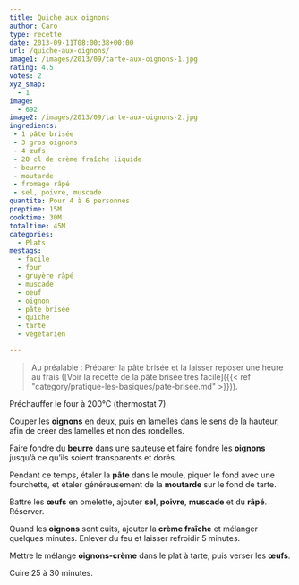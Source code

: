 ```yaml
---
title: Quiche aux oignons
author: Caro
type: recette
date: 2013-09-11T08:00:38+00:00
url: /quiche-aux-oignons/
image1: /images/2013/09/tarte-aux-oignons-1.jpg
rating: 4.5
votes: 2
xyz_smap:
  - 1
image:
  - 692
image2: /images/2013/09/tarte-aux-oignons-2.jpg
ingredients:
 - 1 pâte brisée
 - 3 gros oignons
 - 4 œufs
 - 20 cl de crème fraîche liquide
 - beurre
 - moutarde
 - fromage râpé
 - sel, poivre, muscade
quantite: Pour 4 à 6 personnes
preptime: 15M
cooktime: 30M
totaltime: 45M
categories:
  - Plats
mestags:
  - facile
  - four
  - gruyère râpé
  - muscade
  - oeuf
  - oignon
  - pâte brisée
  - quiche
  - tarte
  - végétarien

---
```

> Au préalable : Préparer la pâte brisée et la laisser reposer une heure au frais ([Voir la recette de la pâte brisée très facile]({{< ref "category/pratique-les-basiques/pate-brisee.md" >}})).

Préchauffer le four à 200°C (thermostat 7)

Couper les **oignons** en deux, puis en lamelles dans le sens de la hauteur, afin de créer des lamelles et non des rondelles.

Faire fondre du **beurre** dans une sauteuse et faire fondre les **oignons** jusqu&rsquo;à ce qu&rsquo;ils soient transparents et dorés.

Pendant ce temps, étaler la **pâte** dans le moule, piquer le fond avec une fourchette, et étaler généreusement de la **moutarde** sur le fond de tarte.

Battre les **œufs** en omelette, ajouter **sel**, **poivre**, **muscade** et du **râpé**. Réserver.

Quand les **oignons** sont cuits, ajouter la **crème fraîche** et mélanger quelques minutes. Enlever du feu et laisser refroidir 5 minutes.

Mettre le mélange **oignons-crème** dans le plat à tarte, puis verser les **œufs**.

Cuire 25 à 30 minutes.
